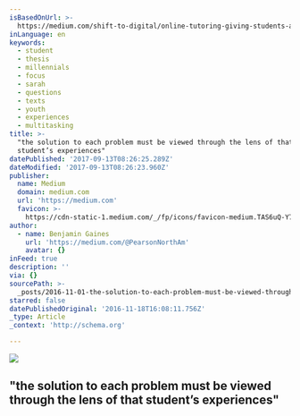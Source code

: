 ```yaml
---
isBasedOnUrl: >-
  https://medium.com/shift-to-digital/online-tutoring-giving-students-a-place-to-ask-dumb-questions-b1b7242f83f8#.whed3aylm
inLanguage: en
keywords:
  - student
  - thesis
  - millennials
  - focus
  - sarah
  - questions
  - texts
  - youth
  - experiences
  - multitasking
title: >-
  "the solution to each problem must be viewed through the lens of that
  student’s experiences" 
datePublished: '2017-09-13T08:26:25.289Z'
dateModified: '2017-09-13T08:26:23.960Z'
publisher:
  name: Medium
  domain: medium.com
  url: 'https://medium.com'
  favicon: >-
    https://cdn-static-1.medium.com/_/fp/icons/favicon-medium.TAS6uQ-Y7kcKgi0xjcYHXw.ico
author:
  - name: Benjamin Gaines
    url: 'https://medium.com/@PearsonNorthAm'
    avatar: {}
inFeed: true
description: ''
via: {}
sourcePath: >-
  _posts/2016-11-01-the-solution-to-each-problem-must-be-viewed-through-the-len.md
starred: false
datePublishedOriginal: '2016-11-18T16:08:11.756Z'
_type: Article
_context: 'http://schema.org'

---
```

<article style=""><img src="https://s3-us-west-2.amazonaws.com/the-grid-img/p/ec92e953cc46e1a50e2cbb18102293815f43d05f.png" /><h1>"the solution to each problem must be viewed through the lens of that student’s experiences" </h1></article>
